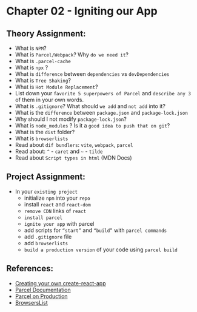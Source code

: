 # Chapter 02 - Igniting our App


## Theory Assignment:
- What is `NPM`?
- What is `Parcel/Webpack`? Why `do we need it`?
- What is `.parcel-cache`
- What is `npx` ?
- What is `difference` between `dependencies` vs `devDependencies`
- What is `Tree Shaking`?
- What is `Hot Module Replacement`?
- List down your `favorite 5 superpowers of Parcel` and `describe any 3` of them in your
own words.
- What is `.gitignore`? What should `we add` and `not add` into it?
- What is the `difference` between `package.json` and `package-lock.json`
- Why should I not modify `package-lock.json`?
- What is `node_modules` ? Is it a `good idea to push that on git`?
- What is the `dist` folder?
- What is `browserlists`
- Read about `dif bundlers`: `vite`, `webpack`, `parcel`
- Read about: `^` - `caret` and `~` - `tilde`
- Read about `Script types in html` (MDN Docs)


## Project Assignment:
- In your `existing project`
    - initialize `npm` into your `repo`
    - install `react` and `react-dom`
    - `remove CDN` links of `react`
    - `install parcel`
    - `ignite your app` with parcel
    - add scripts for `“start”` and `“build”` with `parcel commands`
    - add `.gitignore` file
    - add `browserlists`
    - `build a production version` of your code using `parcel build`


## References:
- [Creating your own create-react-app](https://medium.com/@JedaiSaboteur/creating-a-react-app-from-scratch-f3c693b84658)
- [Parcel Documentation](https://parceljs.org/getting-started/webapp/)
- [Parcel on Production](https://parceljs.org/features/production/)
- [BrowsersList](https://browserslist.dev/)